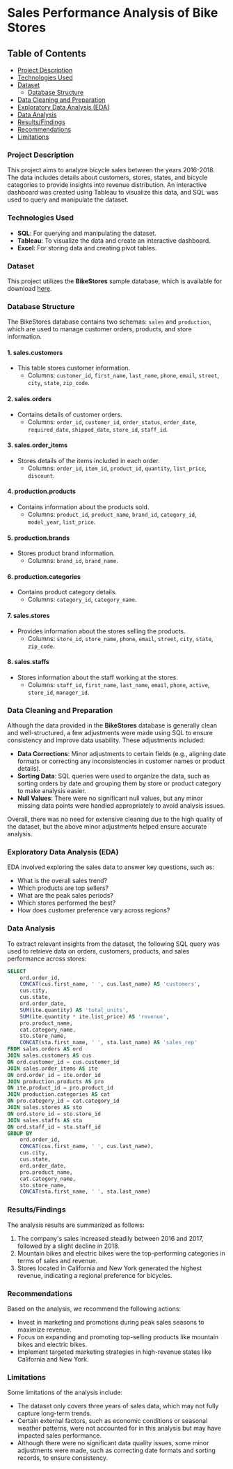 # Sales Performance Analysis of Bike Stores

## Table of Contents
- [Project Description](#project-description)
- [Technologies Used](#technologies-used)
- [Dataset](#dataset)
  - [Database Structure](#database-structure)
- [Data Cleaning and Preparation](#data-cleaning-and-preparation)
- [Exploratory Data Analysis (EDA)](#exploratory-data-analysis-eda)
- [Data Analysis](#data-analysis)
- [Results/Findings](#resultsfindings)
- [Recommendations](#recommendations)
- [Limitations](#limitations)

### Project Description
This project aims to analyze bicycle sales between the years 2016-2018. The data includes details about customers, stores, states, and bicycle categories to provide insights into revenue distribution. An interactive dashboard was created using Tableau to visualize this data, and SQL was used to query and manipulate the dataset.

### Technologies Used
- **SQL**: For querying and manipulating the dataset.
- **Tableau**: To visualize the data and create an interactive dashboard.
- **Excel**: For storing data and creating pivot tables.

### Dataset
This project utilizes the **BikeStores** sample database, which is available for download [here](https://www.sqlservertutorial.net/getting-started/load-sample-database/).

### **Database Structure**
The BikeStores database contains two schemas: `sales` and `production`, which are used to manage customer orders, products, and store information.

#### **1. sales.customers**
- This table stores customer information.
  - Columns: `customer_id`, `first_name`, `last_name`, `phone`, `email`, `street`, `city`, `state`, `zip_code`.

#### **2. sales.orders**
- Contains details of customer orders.
  - Columns: `order_id`, `customer_id`, `order_status`, `order_date`, `required_date`, `shipped_date`, `store_id`, `staff_id`.

#### **3. sales.order_items**
- Stores details of the items included in each order.
  - Columns: `order_id`, `item_id`, `product_id`, `quantity`, `list_price`, `discount`.

#### **4. production.products**
- Contains information about the products sold.
  - Columns: `product_id`, `product_name`, `brand_id`, `category_id`, `model_year`, `list_price`.

#### **5. production.brands**
- Stores product brand information.
  - Columns: `brand_id`, `brand_name`.

#### **6. production.categories**
- Contains product category details.
  - Columns: `category_id`, `category_name`.

#### **7. sales.stores**
- Provides information about the stores selling the products.
  - Columns: `store_id`, `store_name`, `phone`, `email`, `street`, `city`, `state`, `zip_code`.

#### **8. sales.staffs**
- Stores information about the staff working at the stores.
  - Columns: `staff_id`, `first_name`, `last_name`, `email`, `phone`, `active`, `store_id`, `manager_id`.

### Data Cleaning and Preparation
Although the data provided in the **BikeStores** database is generally clean and well-structured, a few adjustments were made using SQL to ensure consistency and improve data usability. These adjustments included:
- **Data Corrections**: Minor adjustments to certain fields (e.g., aligning date formats or correcting any inconsistencies in customer names or product details).
- **Sorting Data**: SQL queries were used to organize the data, such as sorting orders by date and grouping them by store or product category to make analysis easier.
- **Null Values**: There were no significant null values, but any minor missing data points were handled appropriately to avoid analysis issues.

Overall, there was no need for extensive cleaning due to the high quality of the dataset, but the above minor adjustments helped ensure accurate analysis.

### Exploratory Data Analysis (EDA)

EDA involved exploring the sales data to answer key questions, such as:

- What is the overall sales trend?
- Which products are top sellers?
- What are the peak sales periods?
- Which stores performed the best?
- How does customer preference vary across regions?

### Data Analysis

To extract relevant insights from the dataset, the following SQL query was used to retrieve data on orders, customers, products, and sales performance across stores:

```sql
SELECT
    ord.order_id,
    CONCAT(cus.first_name, ' ', cus.last_name) AS 'customers',
    cus.city,
    cus.state,
    ord.order_date,
    SUM(ite.quantity) AS 'total_units',
    SUM(ite.quantity * ite.list_price) AS 'revenue',
    pro.product_name,
    cat.category_name,
    sto.store_name,
    CONCAT(sta.first_name, ' ', sta.last_name) AS 'sales_rep'
FROM sales.orders AS ord
JOIN sales.customers AS cus
ON ord.customer_id = cus.customer_id
JOIN sales.order_items AS ite
ON ord.order_id = ite.order_id
JOIN production.products AS pro
ON ite.product_id = pro.product_id
JOIN production.categories AS cat
ON pro.category_id = cat.category_id
JOIN sales.stores AS sto
ON ord.store_id = sto.store_id
JOIN sales.staffs AS sta
ON ord.staff_id = sta.staff_id
GROUP BY 
    ord.order_id,
    CONCAT(cus.first_name, ' ', cus.last_name),
    cus.city,
    cus.state,
    ord.order_date,
    pro.product_name,
    cat.category_name,
    sto.store_name,
    CONCAT(sta.first_name, ' ', sta.last_name)

```

### Results/Findings

The analysis results are summarized as follows:

1. The company's sales increased steadily between 2016 and 2017, followed by a slight decline in 2018.
2. Mountain bikes and electric bikes were the top-performing categories in terms of sales and revenue.
3. Stores located in California and New York generated the highest revenue, indicating a regional preference for bicycles.

### Recommendations

Based on the analysis, we recommend the following actions:

- Invest in marketing and promotions during peak sales seasons to maximize revenue.
- Focus on expanding and promoting top-selling products like mountain bikes and electric bikes.
- Implement targeted marketing strategies in high-revenue states like California and New York.

### Limitations

Some limitations of the analysis include:

- The dataset only covers three years of sales data, which may not fully capture long-term trends.
- Certain external factors, such as economic conditions or seasonal weather patterns, were not accounted for in this analysis but may have impacted sales performance.
- Although there were no significant data quality issues, some minor adjustments were made, such as correcting date formats and sorting records, to ensure consistency.

